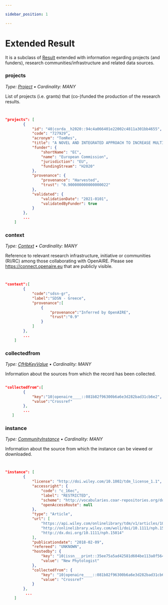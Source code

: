 ```yaml
---

sidebar_position: 1

---
```



# Extended Result


It is a subclass of [Result](../../../data-model/entities/result) extended with information regarding projects (and funders), research communities/infrastructure and related data sources.



### projects

_Type: [Project](project.md)  &bull; Cardinality: MANY_


List of projects (i.e. grants) that (co-)funded the production of the research results.


```json


"projects": [
        {
            "id": "40|corda__h2020::94c4a066401e22002c4811a301bb4655",
            "code": "727929",
            "acronym": "TomRes",
            "title": "A NOVEL AND INTEGRATED APPROACH TO INCREASE MULTIPLE AND COMBINED STRESS TOLERANCE IN PLANTS USING TOMATO AS A MODEL",
            "funder": {
                "shortName": "EC",
                "name": "European Commission",
                "jurisdiction": "EU",
                "fundingStream": "H2020"
            },
            "provenance": {
                "provenance": "Harvested",
                "trust": "0.900000000000000022"
            },
            "validated": {
                "validationDate": "2021-0101",
                "validatedByFunder": true
            }
        },
        ...
    ]

```

### context

_Type: [Context](./context) &bull; Cardinality: MANY_


Reference to relevant research infrastructure, initiative or communities (RI/RC) among those collaborating with OpenAIRE. Please see https://connect.openaire.eu that are publicly visible.


```json


"context":[
        {
            "code":"sdsn-gr",
            "label":"SDSN - Greece",
            "provenance":[
                {
                    "provenance":"Inferred by OpenAIRE",
                    "trust":"0.9"
                }
            ]
        },
        ...
    ] 

```



### collectedfrom

_Type: [CfHbKeyValue](./cfhb) &bull; Cardinality: MANY_


Information about the sources from which the record has been collected.


```json

"collectedfrom":[
        {
            "key":"10|openaire____::081b82f96300b6a6e3d282bad31cb6e2",
            "value":"Crossref"
        },
        ...    
   ]

```


### instance

_Type: [CommunityInstance](./communityInstance) &bull; Cardinality: MANY_

Information about the source from which the instance can be viewed or downloaded.

```json


"instance": [
        {
            "license": "http://doi.wiley.com/10.1002/tdm_license_1.1",
            "accessright": {
                "code": "c_16ec",
                "label": "RESTRICTED",
                "scheme": "http://vocabularies.coar-repositories.org/documentation/access_rights/",
                "openAccessRoute": null
            },
            "type": "Article",
            "url": [
                "https://api.wiley.com/onlinelibrary/tdm/v1/articles/10.1111%2Fnph.15014",
                "http://onlinelibrary.wiley.com/wol1/doi/10.1111/nph.15014/fullpdf",
                "http://dx.doi.org/10.1111/nph.15014"
            ],
            "publicationdate": "2018-02-09",
            "refereed": "UNKNOWN",
            "hostedby": {
                "key": "10|issn___print::35ee75a5ad42581d604be113a8f56427",
                "value": "New Phytologist"
            },
            "collectedfrom": {
                "key": "10|openaire____::081b82f96300b6a6e3d282bad31cb6e2",
                "value": "Crossref"
            }
        },
         ...
    ]


```

